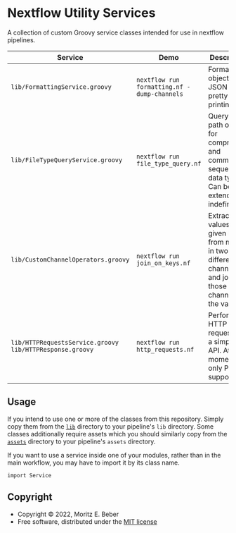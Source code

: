 # Nextflow Utility Services

A collection of custom Groovy service classes intended for use in nextflow pipelines.

| Service                                                        | Demo                                        | Description                                                                                              |
| -------------------------------------------------------------- | ------------------------------------------- | -------------------------------------------------------------------------------------------------------- |
| `lib/FormattingService.groovy`                                 | `nextflow run formatting.nf -dump-channels` | Format objects as JSON for pretty printing.                                                              |
| `lib/FileTypeQueryService.groovy`                              | `nextflow run file_type_query.nf`           | Query file path objects for compression and common sequencing data types. Can be extended indefinitely.  |
| `lib/CustomChannelOperators.groovy`                            | `nextflow run join_on_keys.nf`              | Extract values via given keys from maps in two different channels and join those channels on the values. |
| `lib/HTTPRequestsService.groovy`<br/>`lib/HTTPResponse.groovy` | `nextflow run http_requests.nf`             | Perform HTTP requests via a simplified API. At the moment only POST is supported.                        |

## Usage

If you intend to use one or more of the classes from this repository. Simply copy them from the [`lib`](lib) directory to your pipeline's `lib` directory. Some classes additionally require assets which you should similarly copy from the [`assets`](assets) directory to your pipeline's `assets` directory.

If you want to use a service inside one of your modules, rather than in the main workflow, you may have to import it by its class name.

```nextflow
import Service
```

## Copyright

-   Copyright © 2022, Moritz E. Beber
-   Free software, distributed under the [MIT license](LICENSE)
